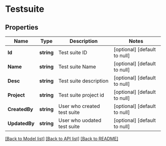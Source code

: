 # Testsuite

## Properties
Name | Type | Description | Notes
------------ | ------------- | ------------- | -------------
**Id** | **string** | Test suite ID | [optional] [default to null]
**Name** | **string** | Test suite  Name | [optional] [default to null]
**Desc** | **string** | Test suite  description | [optional] [default to null]
**Project** | **string** | Test suite  project id | [optional] [default to null]
**CreatedBy** | **string** | User who created test suite | [optional] [default to null]
**UpdatedBy** | **string** | User who uodated test suite | [optional] [default to null]

[[Back to Model list]](../README.md#documentation-for-models) [[Back to API list]](../README.md#documentation-for-api-endpoints) [[Back to README]](../README.md)


